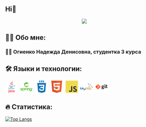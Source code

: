 ## Hi👋
<div id="header" align="center">
  <img src="https://main-cdn.sbermegamarket.ru/big2/hlr-system/125/669/960/211/122/33/100002527737b2.jpg" width="200"/>
</div>

## :woman_technologist: Обо мне:
### :woman_student: Огиенко Надежда Денисовна, студентка 3 курса

## :hammer_and_wrench: Языки и технологии:
<div>
  <img src="https://github.com/devicons/devicon/blob/master/icons/java/java-original-wordmark.svg" title="Java" alt="Java" width="40" height="40"/>&nbsp;
  <img src="https://github.com/devicons/devicon/blob/master/icons/spring/spring-original-wordmark.svg" title="Spring" alt="Spring" width="40" height="40"/>&nbsp;
  <img src="https://github.com/devicons/devicon/blob/master/icons/css3/css3-plain-wordmark.svg"  title="CSS3" alt="CSS" width="40" height="40"/>&nbsp;
  <img src="https://github.com/devicons/devicon/blob/master/icons/html5/html5-original.svg" title="HTML5" alt="HTML" width="40" height="40"/>&nbsp;
  <img src="https://github.com/devicons/devicon/blob/master/icons/javascript/javascript-original.svg" title="JavaScript" alt="JavaScript" width="40" height="40"/>&nbsp;
  <img src="https://github.com/devicons/devicon/blob/master/icons/mysql/mysql-original-wordmark.svg" title="MySQL"  alt="MySQL" width="40" height="40"/>&nbsp;
  <img src="https://github.com/devicons/devicon/blob/master/icons/git/git-original-wordmark.svg" title="Git" **alt="Git" width="40" height="40"/>
</div>

## :fire: Статистика:
[![Top Langs](https://github-readme-stats.vercel.app/api/top-langs/?username=OgNadine&layout=compact&theme=vision-friendly-dark)](https://github.com/anuraghazra/github-readme-stats)
